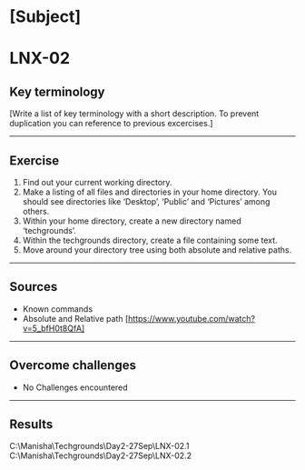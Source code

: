 # [Subject]
# LNX-02

## Key terminology
[Write a list of key terminology with a short description. To prevent duplication you can reference to previous excercises.]
___
## Exercise
1. Find out your current working directory.
1.  Make a listing of all files and directories in your home directory. You should see directories like ‘Desktop’, ‘Public’ and ‘Pictures’ among others.
1. Within your home directory, create a new directory named ‘techgrounds’.
1. Within the techgrounds directory, create a file containing some text.
1. Move around your directory tree using both absolute and relative paths.

***

## Sources
* Known commands
* Absolute and Relative path 
[https://www.youtube.com/watch?v=5_bfH0t8QfA]

___
## Overcome challenges
* No Challenges encountered
___

## Results
C:\Manisha\Techgrounds\Day2-27Sep\LNX-02.1   
C:\Manisha\Techgrounds\Day2-27Sep\LNX-02.2
